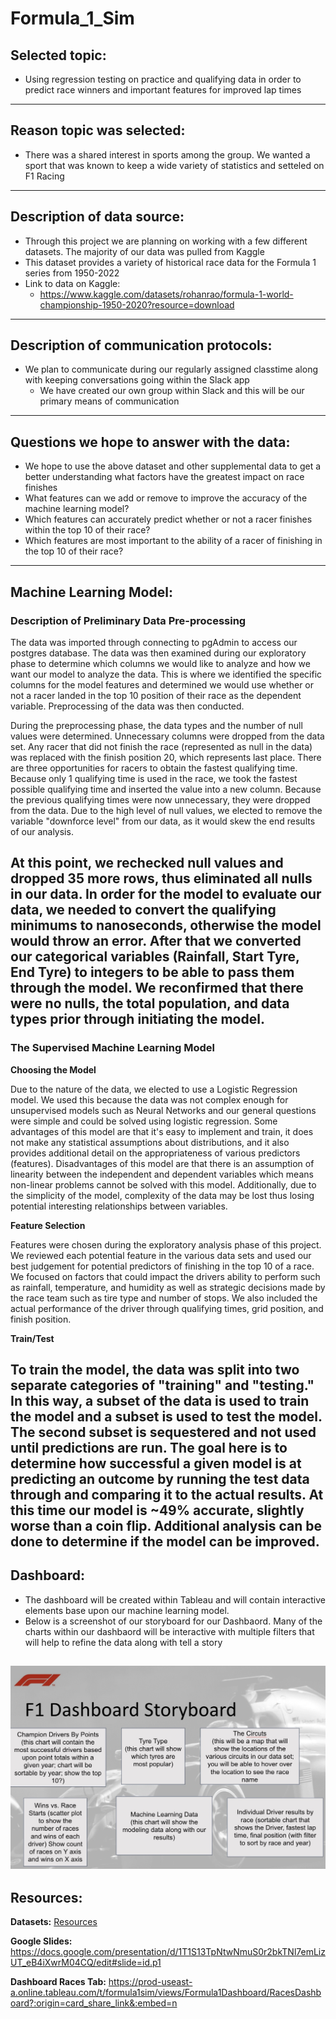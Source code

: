 # Formula_1_Sim

## Selected topic:

- Using regression testing on practice and qualifying data in order to predict race winners and important features for improved lap times 
---

## Reason topic was selected:

- There was a shared interest in sports among the group. We wanted a sport that was known to keep a wide variety of statistics and setteled on F1 Racing
---

## Description of data source:

- Through this project we are planning on working with a few different datasets. The majority of our data was pulled from Kaggle
- This dataset provides a variety of historical race data for the Formula 1 series from 1950-2022
- Link to data on Kaggle: 
  - https://www.kaggle.com/datasets/rohanrao/formula-1-world-championship-1950-2020?resource=download
---

## Description of communication protocols:

- We plan to communicate during our regularly assigned classtime along with keeping conversations going within the Slack app
  - We have created our own group within Slack and this will be our primary means of communication
---

## Questions we hope to answer with the data:

- We hope to use the above dataset and other supplemental data to get a better understanding what factors have the greatest impact on race finishes
- What features can we add or remove to improve the accuracy of the machine learning model?
- Which features can accurately predict whether or not a racer finishes within the top 10 of their race?
- Which features are most important to the ability of a racer of finishing in the top 10 of their race?
---

## Machine Learning Model:

### Description of Preliminary Data Pre-processing

The data was imported through connecting to pgAdmin to access our postgres database. The data was then examined during our exploratory phase to determine which columns we would like to analyze and how we want our model to analyze the data. This is where we identified the specific columns for the model features and determined we would use whether or not a racer landed in the top 10 position of their race as the dependent variable. Preprocessing of the data was then conducted.

During the preprocessing phase, the data types and the number of null values were determined. Unnecessary columns were dropped from the data set. Any racer that did not finish the race (represented as null in the data) was replaced with the finish position 20, which represents last place. There are three opportunities for racers to obtain the fastest qualifying time. Because only 1 qualifying time is used in the race, we took the fastest possible qualifying time and inserted the value into a new column. Because the previous qualifying times were now unnecessary, they were dropped from the data. Due to the high level of null values, we elected to remove the variable "downforce level" from our data, as it would skew the end results of our analysis.

At this point, we rechecked null values and dropped 35 more rows, thus eliminated all nulls in our data. In order for the model to evaluate our data, we needed to convert the qualifying minimums to nanoseconds, otherwise the model would throw an error. After that we converted our categorical variables (Rainfall, Start Tyre, End Tyre) to integers to be able to pass them through the model. We reconfirmed that there were no nulls, the total population, and data types prior through initiating the model.
---

### The Supervised Machine Learning Model

**Choosing the Model**

Due to the nature of the data, we elected to use a Logistic Regression model. We used this because the data was not complex enough for unsupervised models such as Neural Networks and our general questions were simple and could be solved using logistic regression. Some advantages of this model are that it's easy to implement and train, it does not make any statistical assumptions about distributions, and it also provides additional detail on the appropriateness of various predictors (features). Disadvantages of this model are that there is an assumption of linearity between the independent and dependent variables which means non-linear problems cannot be solved with this model. Additionally, due to the simplicity of the model, complexity of the data may be lost thus losing potential interesting relationships between variables.

**Feature Selection**

Features were chosen during the exploratory analysis phase of this project. We reviewed each potential feature in the various data sets and used our best judgement for potential predictors of finishing in the top 10 of a race. We focused on factors that could impact the drivers ability to perform such as rainfall, temperature, and humidity as well as strategic decisions made by the race team such as tire type and number of stops. We also included the actual performance of the driver through qualifying times, grid position, and finish position.

**Train/Test**

To train the model, the data was split into two separate categories of "training" and "testing." In this way, a subset of the data is used to train the model and a subset is used to test the model. The second subset is sequestered and not used until predictions are run. The goal here is to determine how successful a given model is at predicting an outcome by running the test data through and comparing it to the actual results. At this time our model is ~49% accurate, slightly worse than a coin flip. Additional analysis can be done to determine if the model can be improved.
---

## Dashboard:

- The dashboard will be created within Tableau and will contain interactive elements base upon our machine learning model.
- Below is a screenshot of our storyboard for our Dashbaord. Many of the charts within our dashbaord will be interactive with multiple filters that will help to refine the data along with tell a story

![Image of Dashboard Storyboard](https://github.com/Connor-Theo/Formula_1_Sim/blob/main/Images/F1%20Dashboard%20Storyboard.JPG)
---

## Resources:

**Datasets:** [Resources](https://github.com/Connor-Theo/Formula_1_Sim/tree/matt_branch/Resources)

**Google Slides:** https://docs.google.com/presentation/d/1T1S13TpNtwNmuS0r2bkTNl7emLizUT_eB4iXwrM04CQ/edit#slide=id.p1

**Dashboard Races Tab:** https://prod-useast-a.online.tableau.com/t/formula1sim/views/Formula1Dashboard/RacesDashboard?:origin=card_share_link&:embed=n

